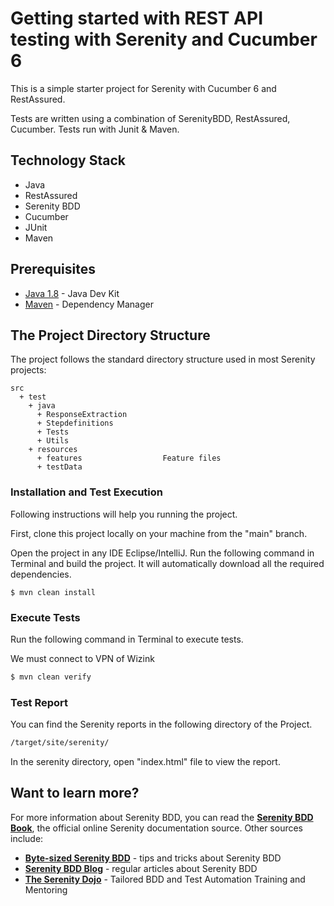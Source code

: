 
# Getting started with REST API testing with Serenity and Cucumber 6

This is a simple starter project for Serenity with Cucumber 6 and RestAssured.

Tests are written using a combination of SerenityBDD, RestAssured, Cucumber.
Tests run with  Junit & Maven.



## Technology Stack

- Java
- RestAssured
- Serenity BDD
- Cucumber
- JUnit
- Maven

## Prerequisites

* [Java 1.8](https://www.oracle.com/technetwork/java/javase/downloads/jdk8-downloads-2133151.html) - Java Dev Kit
* [Maven](https://maven.apache.org/download.cgi) - Dependency Manager
## The Project Directory Structure
The project follows the standard directory structure used in most Serenity projects:

```   
src
  + test
    + java                          
      + ResponseExtraction                  
      + Stepdefinitions             
      + Tests
      + Utils             
    + resources
      + features                  Feature files
      + testData

```



### Installation and Test Execution
Following instructions will help you running the project.

First, clone this project locally on your machine from the "main" branch.

Open the project in any IDE Eclipse/IntelliJ. Run the following command in Terminal and build the project. It will automatically download all the required dependencies.

```
$ mvn clean install
```
### Execute Tests

Run the following command in Terminal to execute tests.

We must connect to VPN of Wizink

```sh
$ mvn clean verify
```
### Test Report

You can find the Serenity reports in the following directory of the Project.

```sh
/target/site/serenity/
```

In the serenity directory, open "index.html" file to view the report.

## Want to learn more?

For more information about Serenity BDD, you can read the [**Serenity BDD Book**](https://serenity-bdd.github.io/theserenitybook/latest/index.html), the official online Serenity documentation source. Other sources include:
* **[Byte-sized Serenity BDD](https://www.youtube.com/channel/UCav6-dPEUiLbnu-rgpy7_bw/featured)** - tips and tricks about Serenity BDD
* [**Serenity BDD Blog**](https://johnfergusonsmart.com/category/serenity-bdd/) - regular articles about Serenity BDD
* [**The Serenity Dojo**](https://www.serenity-dojo.com) - Tailored BDD and Test Automation Training and Mentoring
